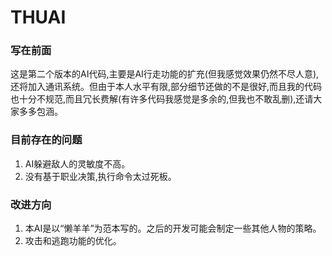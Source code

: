 # THUAI
### 写在前面
这是第二个版本的AI代码,主要是AI行走功能的扩充(但我感觉效果仍然不尽人意),还将加入通讯系统。但由于本人水平有限,部分细节还做的不是很好,而且我的代码也十分不规范,而且冗长费解(有许多代码我感觉是多余的,但我也不敢乱删),还请大家多多包涵。
### 目前存在的问题
1. AI躲避敌人的灵敏度不高。
2. 没有基于职业决策,执行命令太过死板。
### 改进方向
1. 本AI是以“懒羊羊”为范本写的。之后的开发可能会制定一些其他人物的策略。
2. 攻击和逃跑功能的优化。
